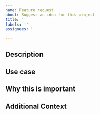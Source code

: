 ```yaml
---
name: Feature request
about: Suggest an idea for this project
title: ''
labels: ''
assignees: ''

---
```


## Description

<!-- Briefly describe the feature you'd like to see. -->

## Use case

<!--
Explain the use case or scenario where this feature would be valuable.
Ideally through a user story, e.g.
As a ...
I want ...
So that ...
-->

## Why this is important

<!-- 
Describe how this issue affects you and others who may use the project. 
What would happen if this issue wasn't resolved? 
-->

## Additional Context

<!-- 
Any additional context or information related to the feature request.
Include any alternative approaches you've considered.
-->